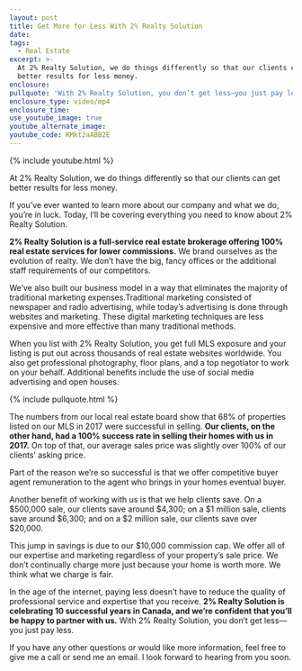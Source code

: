 ```yaml
---
layout: post
title: Get More for Less With 2% Realty Solution
date:
tags:
  - Real Estate
excerpt: >-
  At 2% Realty Solution, we do things differently so that our clients can get
  better results for less money.
enclosure:
pullquote: 'With 2% Realty Solution, you don’t get less—you just pay less.'
enclosure_type: video/mp4
enclosure_time:
use_youtube_image: true
youtube_alternate_image:
youtube_code: KMkt2aABB2E
---
```


{% include youtube.html %}

At 2% Realty Solution, we do things differently so that our clients can get better results for less money.

If you’ve ever wanted to learn more about our company and what we do, you’re in luck. Today, I’ll be covering everything you need to know about 2% Realty Solution.&nbsp;

**2% Realty Solution is a full-service real estate brokerage offering 100% real estate services for lower commissions.** We brand ourselves as the evolution of realty. We don’t have the big, fancy offices or the additional staff requirements of our competitors.&nbsp;

We’ve also built our business model in a way that eliminates the majority of traditional marketing expenses.Traditional marketing consisted of newspaper and radio advertising, while today’s advertising is done through websites and marketing. These digital marketing techniques are less expensive and more effective than many traditional methods.&nbsp;

When you list with 2% Realty Solution, you get full MLS exposure and your listing is put out across thousands of real estate websites worldwide. You also get professional photography, floor plans, and a top negotiator to work on your behalf. Additional benefits include the use of social media advertising and open houses.

{% include pullquote.html %}

The numbers from our local real estate board show that 68% of properties listed on our MLS in 2017 were successful in selling. **Our clients, on the other hand, had a 100% success rate in selling their homes with us in 2017.** On top of that, our average sales price was slightly over 100% of our clients’ asking price.&nbsp;

Part of the reason we’re so successful is that we offer competitive buyer agent remuneration to the agent who brings in your homes eventual buyer.&nbsp;

Another benefit of working with us is that we help clients save. On a $500,000 sale, our clients save around $4,300; on a $1 million sale, clients save around $6,300; and on a $2 million sale, our clients save over $20,000.&nbsp;

This jump in savings is due to our $10,000 commission cap. We offer all of our expertise and marketing regardless of your property’s sale price. We don’t continually charge more just because your home is worth more. We think what we charge is fair.&nbsp;

In the age of the internet, paying less doesn’t have to reduce the quality of professional service and expertise that you receive. **2% Realty Solution is celebrating 10 successful years in Canada, and we’re confident that you’ll be happy to partner with us.** With 2% Realty Solution, you don’t get less—you just pay less.

If you have any other questions or would like more information, feel free to give me a call or send me an email. I look forward to hearing from you soon.<br>&nbsp;